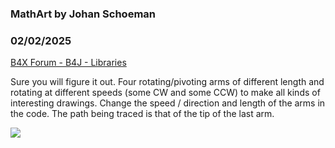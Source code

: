 ### MathArt by Johan Schoeman
### 02/02/2025
[B4X Forum - B4J - Libraries](https://www.b4x.com/android/forum/threads/165406/)

Sure you will figure it out. Four rotating/pivoting arms of different length and rotating at different speeds (some CW and some CCW) to make all kinds of interesting drawings. Change the speed / direction and length of the arms in the code. The path being traced is that of the tip of the last arm.  
  
![](https://www.b4x.com/android/forum/attachments/161314)